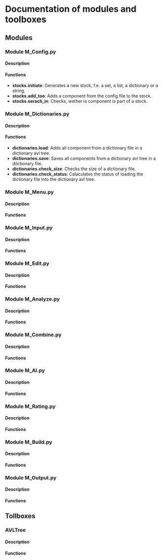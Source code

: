 # Documentation of modules and toolboxes

## Modules

### Module M_Config.py

#### Description

#### Functions
- **stocks.initiate**: Generates a new stock, f.e. a set, a list, a dictionary or a string.
- **stocks.add_too**: Adds a component from the config file to the stock.
- **stocks.serach_in**: Checks, wether is component is part of a stock.


### Module M_Dictionaries.py

#### Description

#### Functions
- **dictionaries.load**: Adds all component from a dictionary file in a dictionary avl tree.
- **dictionaries.save**: Saves all components from a dictionary avl tree in a dilctionary file.
- **dictionaries.check_size**: Checks the size of a dictionary file.
- **dictionaries.check_status**: Calaculates the status of loading the dictionary file into the dictionary avl tree.


### Module M_Menu.py

#### Description

#### Functions


### Module M_Input.py

#### Description

#### Functions


### Module M_Edit.py

#### Description

#### Functions


### Module M_Analyze.py

#### Description

#### Functions


### Module M_Combine.py

#### Description

#### Functions


### Module M_AI.py

#### Description

#### Functions


### Module M_Rating.py

#### Description

#### Functions


### Module M_Build.py

#### Description

#### Functions


### Module M_Output.py

#### Description

#### Functions



## Tollboxes

### AVLTree

#### Description

#### Functions


